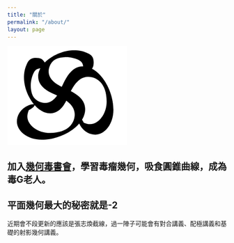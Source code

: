 ```yaml
---
title: "關於"
permalink: "/about/"
layout: page
---
```

![image](/STensor.PNG)
## 加入[幾何毒書會]，學習毒瘤幾何，吸食圓錐曲線，成為毒G老人。
## 平面幾何最大的秘密就是-2
近期會不段更新的應該是張志煥截線，過一陣子可能會有對合講義、配極講義和基礎的射影幾何講義。

[幾何毒書會]:https://www.facebook.com/groups/422193575027491/

